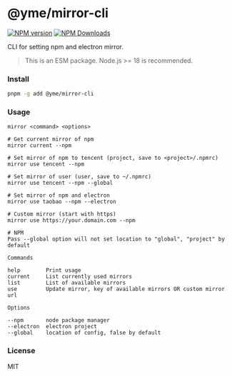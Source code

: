 # @yme/mirror-cli

[![NPM version](https://img.shields.io/npm/v/@yme/mirror-cli)](https://www.npmjs.com/package/@yme/mirror-cli)
[![NPM Downloads](https://img.shields.io/npm/dm/@yme/mirror-cli)](https://www.npmjs.com/package/@yme/mirror-cli)

CLI for setting npm and electron mirror.

> This is an ESM package. Node.js >= 18 is recommended.

### Install

```sh
pnpm -g add @yme/mirror-cli
```

### Usage

```
mirror <command> <options>

# Get current mirror of npm
mirror current --npm

# Set mirror of npm to tencent (project, save to <project>/.npmrc)
mirror use tencent --npm

# Set mirror of user (user, save to ~/.npmrc)
mirror use tencent --npm --global

# Set mirror of npm and electron
mirror use taobao --npm --electron

# Custom mirror (start with https)
mirror use https://your.domain.com --npm

# NPM
Pass --global option will not set location to "global", "project" by default

Commands

help        Print usage
current     List currently used mirrors
list        List of available mirrors
use         Update mirror, key of available mirrors OR custom mirror url

Options

--npm       node package manager
--electron  electron project
--global    location of config, false by default
```

### License

MIT
